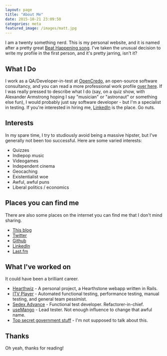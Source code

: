 ```yaml
---
layout: page
title: "About Me"
date: 2015-10-21 23:09:50
categories: meta
featured_image: /images/matt.jpg
---
```


I am a twenty something nerd. This is my personal website, and it is named after a pretty great [Beat Happening song](https://youtu.be/NTZ7duah7aM). I've taken the unusual decision to write my profile in the first person, and it's pretty jarring, isn't it?

What I Do
---------

I work as a QA/Developer-in-test at [OpenCredo](https://www.opencredo.com/), an open-source software consultancy, and you can read a more professional work profile [over here](https://www.opencredo.com/company/people/matthew-long/). If I was really pressed to describe what I do (say, on a quiz show, with Alexander Armstrong hoping I say "musician" or "astronaut" or something else fun), I would probably just say software developer - but I'm a specialist in testing. If you're interested in hiring me, [LinkedIn](https://www.linkedin.com/in/burythehammer) is the place. Go nuts.

Interests
---------

In my spare time, I try to studiously avoid being a massive hipster, but I've generally not been too successful. Here are some varied interests:

* Quizzes
* Indiepop music
* Videogames
* Independent cinema
* Geocaching
* Existentialist woe
* Awful, awful puns
* Liberal politics / economics

Places you can find me
----------------------

There are also some places on the internet you can find me that I don't mind sharing.

* [This blog](http://blog.burythehammer.com/)
* [Twitter](https://twitter.com/burythehammer)
* [Github](https://github.com/burythehammer/)
* [LinkedIn](https://www.linkedin.com/in/burythehammer)
* [Last.fm](http://www.last.fm/user/burythehammer)

What I've worked on
------------------

It could have been a brilliant career.

* [Hearthwiz](https://hearthwiz.herokuapp.com/) - A personal project, a Hearthstone webapp written in Rails.
* [ITV Player](http://beta.itv.com/itvplayer/) - Automated functional testing, performance testing, manual testing, and general team pessimist.
* [Sedex Advance](http://www.sedexglobal.com/introducing-sedex-advance/) - Functional test developer. Refactorer-in-chief.
* [useMango](http://infuse.it/test-tools/usemango/about/) - Lead tester. Not enough influence to change that awful name.
* [Top secret government stuff](https://youtu.be/6iaR3WO71j4) - I'm not supposed to talk about this.

Thanks
------

Oh yeah, thanks for reading!
